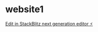 # website1

[Edit in StackBlitz next generation editor ⚡️](https://stackblitz.com/~/github.com/RajaduraiAz/website1)